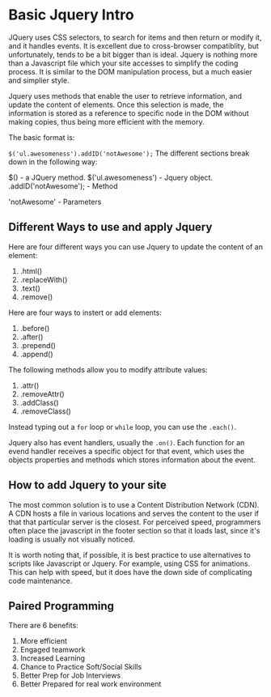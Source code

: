 # Basic Jquery Intro

JQuery uses CSS selectors, to search for items and then return or modify it, and it handles events. It is excellent due to cross-browser compatiblity, but unfortunately, tends to be a bit bigger than is ideal. Jquery is nothing more than a Javascript file which your site accesses to simplify the coding process. It is similar to the DOM manipulation process, but a much easier and simplier style. 

Jquery uses methods that enable the user to retrieve information, and update the content of elements. Once this selection is made, the information is stored as a reference to specific node in the DOM without making copies, thus being more efficient with the memory. 


The basic format is:

`$('ul.awesomeness').addID('notAwesome');` The different sections break down in the following way:

$() - a JQuery method.
$('ul.awesomeness') - Jquery object.
.addID('notAwesome'); - Method

'notAwesome' - Parameters

## Different Ways to use and apply Jquery


Here are four different ways you can use Jquery to update the content of an element:

1. .html()
1. .replaceWith()
1. .text()
1. .remove()

Here are four ways to instert or add elements:

1. .before()
1. .after()
1. .prepend()
1. .append()

The following methods allow you to modify attribute values:

1. .attr()
1. .removeAttr()
1. .addClass()
1. .removeClass()

Instead typing out a `for` loop or `while` loop, you can use the `.each()`.

Jquery also has event handlers, usually the `.on()`. Each function for an evend handler receives a specific object for that event, which uses the objects properties and methods which stores information about the event. 

## How to add Jquery to your site

The most common solution is to use a Content Distribution Network (CDN). A CDN hosts a file in various locations and serves the content to the user if that that particular server is the closest. For perceived speed, programmers often place the javascript in the footer section so that it loads last, since it's loading is usually not visually noticed. 

It is worth noting that, if possible, it is best practice to use alternatives to scripts like Javascript or Jquery. For example, using CSS for animations. This can help with speed, but it does have the down side of complicating code maintenance. 

## Paired Programming

There are 6 benefits:

1. More efficient
1. Engaged teamwork
1. Increased Learning
1. Chance to Practice Soft/Social Skills
1. Better Prep for Job Interviews
1. Better Prepared for real work environment
